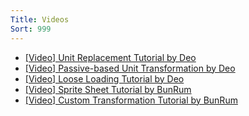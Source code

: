 ```yaml
---
Title: Videos
Sort: 999
---
```

* [[Video] Unit Replacement Tutorial by Deo](https://youtu.be/OnJHTo8z4BI)
* [[Video] Passive-based Unit Transformation by Deo](https://www.youtube.com/watch?v=G8HpjFkKszY)
* [[Video] Loose Loading Tutorial by Deo](https://youtu.be/UuTM7Bzm0JI)
* [[Video] Sprite Sheet Tutorial by BunRum](https://youtu.be/ozpPIQITt-u)
* [[Video] Custom Transformation Tutorial by BunRum](https://youtu.be/fK1OBT29eJU)